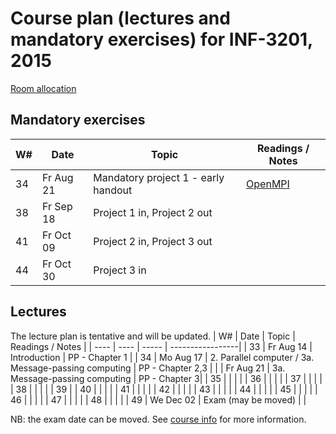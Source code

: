 Course plan (lectures and mandatory exercises) for INF-3201, 2015
=================================================================

[Room allocation](http://timeplan.uit.no/emne_timeplan.php?year=2015&module[]=INF-3201-2#week-32)

Mandatory exercises
-------------------

| W#   | Date      | Topic | Readings / Notes |
| ---- | ----      | ----- | -----------------| 
| 34   | Fr Aug 21 | Mandatory project 1 - early handout | [OpenMPI](http://www.open-mpi.org/) |
| 38   | Fr Sep 18 | Project 1 in, Project 2 out         |  |
| 41   | Fr Oct 09 | Project 2 in, Project 3 out         |  |
| 44   | Fr Oct 30 | Project 3 in                        |  |

Lectures
--------
The lecture plan is tentative and will be updated. 
| W#   | Date      | Topic | Readings / Notes |
| ---- | ----      | ----- | -----------------| 
| 33   | Fr Aug 14 | Introduction | PP - Chapter 1 |
| 34   | Mo Aug 17 | 2. Parallel computer / 3a. Message-passing computing  | PP - Chapter 2,3 | 
|      | Fr Aug 21 | 3a. Message-passing computing             | PP - Chapter 3| 
| 35   |           |     | |
| 36   |           |     | |
| 37   |           |     | |
| 38   |           |     | |
| 39   | 
| 40   |           |     | |
| 41   |           |     | |
| 42   |           |     | |
| 43   |           |     | |
| 44   |           |     | |
| 45   |           |     | |
| 46   |           |     | |
| 47   |           |     | |
| 48   |           |     | |
| 49   | We Dec 02 | Exam (may be moved) | |

NB: the exam date can be moved. See [course info](https://uit.no/studietilbud/emner/emne?p_document_id=407601) for more information. 


